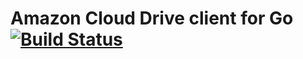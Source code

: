 # Amazon Cloud Drive client for Go [![Build Status](https://travis-ci.org/go-acd/acd.svg?branch=master)](https://travis-ci.org/go-acd/acd)
